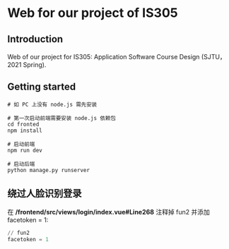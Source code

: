 # Web for our project of IS305
## Introduction
Web of our project for IS305: Application Software Course Design (SJTU，2021 Spring).

## Getting started
```shell
# 如 PC 上没有 node.js 需先安装

# 第一次启动前端需要安装 node.js 依赖包
cd fronted
npm install

# 启动前端
npm run dev

# 启动后端
python manage.py runserver
```

## 绕过人脸识别登录
在 **/frontend/src/views/login/index.vue#Line268** 注释掉 fun2 并添加 facetoken = 1:
```python
// fun2
facetoken = 1
```

